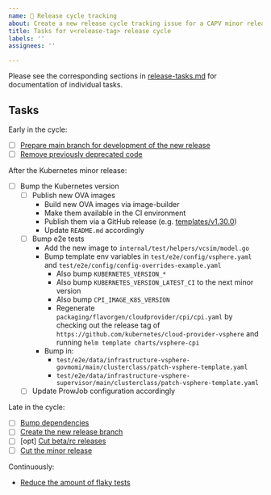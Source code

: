 ```yaml
---
name: 🚋 Release cycle tracking
about: Create a new release cycle tracking issue for a CAPV minor release
title: Tasks for v<release-tag> release cycle
labels: ''
assignees: ''

---
```


Please see the corresponding sections in [release-tasks.md](https://github.com/kubernetes-sigs/cluster-api-provider-vsphere/blob/main/docs/release/release-tasks.md) for documentation of individual tasks.  

## Tasks

Early in the cycle:
* [ ] [Prepare main branch for development of the new release](https://github.com/kubernetes-sigs/cluster-api-provider-vsphere/blob/main/docs/release/release-tasks.md#prepare-main-branch-for-development-of-the-new-release)
* [ ] [Remove previously deprecated code](https://github.com/kubernetes-sigs/cluster-api-provider-vsphere/blob/main/docs/release/release-tasks.md#remove-previously-deprecated-code)

After the Kubernetes minor release:
* [ ] Bump the Kubernetes version 
  * [ ] Publish new OVA images
    * Build new OVA images via image-builder
    * Make them available in the CI environment
    * Publish them via a GitHub release (e.g. [templates/v1.30.0](https://github.com/kubernetes-sigs/cluster-api-provider-vsphere/releases/tag/templates/v1.30.0))
    * Update `README.md` accordingly
  * [ ] Bump e2e tests
    * Add the new image to `internal/test/helpers/vcsim/model.go`
    * Bump template env variables in `test/e2e/config/vsphere.yaml` and `test/e2e/config/config-overrides-example.yaml`
      * Also bump `KUBERNETES_VERSION_*`
      * Also bump `KUBERNETES_VERSION_LATEST_CI` to the next minor version
      * Also bump `CPI_IMAGE_K8S_VERSION`
      * Regenerate `packaging/flavorgen/cloudprovider/cpi/cpi.yaml` by checking out the release tag of `https://github.com/kubernetes/cloud-provider-vsphere` and running `helm template charts/vsphere-cpi`
    * Bump in:
      * `test/e2e/data/infrastructure-vsphere-govmomi/main/clusterclass/patch-vsphere-template.yaml`
      * `test/e2e/data/infrastructure-vsphere-supervisor/main/clusterclass/patch-vsphere-template.yaml` 
  * [ ] Update ProwJob configuration accordingly

Late in the cycle:
* [ ] [Bump dependencies](https://github.com/kubernetes-sigs/cluster-api-provider-vsphere/blob/main/docs/release/release-tasks.md#bump-dependencies)
* [ ] [Create the new release branch](https://github.com/kubernetes-sigs/cluster-api-provider-vsphere/blob/main/docs/release/release-tasks.md#create-a-release-branch)
* [ ] [opt] [Cut beta/rc releases](https://github.com/kubernetes-sigs/cluster-api-provider-vsphere/blob/main/docs/release/release-tasks.md#cut-a-release)
* [ ] [Cut the minor release](https://github.com/kubernetes-sigs/cluster-api-provider-vsphere/blob/main/docs/release/release-tasks.md#cut-a-release)

Continuously:
* [Reduce the amount of flaky tests](https://github.com/kubernetes-sigs/cluster-api-provider-vsphere/blob/main/docs/release/release-tasks.md#continuously-reduce-the-amount-of-flaky-tests)
